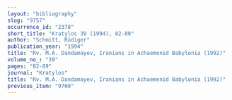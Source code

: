 ```yaml
---
layout: "bibliography"
slug: "9757"
occurrence_id: "2378"
short_title: "Kratylos 39 (1994), 82-89"
author: "Schmitt, Rüdiger"
publication_year: "1994"
title: "Rv. M.A. Dandamayev, Iranians in Achaemenid Babylonia (1992)"
volume_no_: "39"
pages: "82-89"
journal: "Kratylos"
title: "Rv. M.A. Dandamayev, Iranians in Achaemenid Babylonia (1992)"
previous_item: "9760"
---
```

